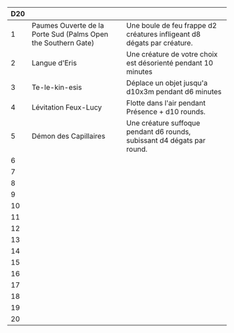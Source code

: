 
| D20 |                                                               |                                                                         |
| --- | ------------------------------------------------------------- | ----------------------------------------------------------------------- |
| 1   | Paumes Ouverte de la Porte Sud (Palms Open the Southern Gate) | Une boule de feu frappe d2 créatures infligeant d8 dégats par créature. |
| 2   | Langue d'Eris                                                 | Une créature de votre choix est désorienté pendant 10 minutes           |
| 3   | Te-le-kin-esis                                                | Déplace un objet jusqu'a d10x3m pendant d6 minutes                      |
| 4   | Lévitation Feux-Lucy                                          | Flotte dans l'air pendant Présence + d10 rounds.                        |
| 5   | Démon des Capillaires                                         | Une créature suffoque pendant d6 rounds, subissant d4 dégats par round. |
| 6   |                                                               |                                                                         |
| 7   |                                                               |                                                                         |
| 8   |                                                               |                                                                         |
| 9   |                                                               |                                                                         |
| 10  |                                                               |                                                                         |
| 11  |                                                               |                                                                         |
| 12  |                                                               |                                                                         |
| 13  |                                                               |                                                                         |
| 14  |                                                               |                                                                         |
| 15  |                                                               |                                                                         |
| 16  |                                                               |                                                                         |
| 17  |                                                               |                                                                         |
| 18  |                                                               |                                                                         |
| 19  |                                                               |                                                                         |
| 20  |                                                               |                                                                         |

